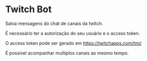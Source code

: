 # Twitch Bot 

Salva mensagens do chat de canais da twitch.

É necessário ter a autorização do seu usuário e o access token.

O access token pode ser gerado em https://twitchapps.com/tmi/ 

É possível acompanhar multiplos canais ao mesmo tempo.
